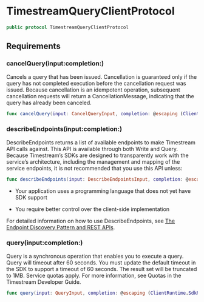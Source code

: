 # TimestreamQueryClientProtocol

``` swift
public protocol TimestreamQueryClientProtocol 
```

## Requirements

### cancelQuery(input:completion:)

Cancels a query that has been issued. Cancellation is guaranteed only if the query has not completed execution before the cancellation request was issued. Because cancellation is an idempotent operation, subsequent cancellation requests will return a CancellationMessage, indicating that the query has already been canceled.

``` swift
func cancelQuery(input: CancelQueryInput, completion: @escaping (ClientRuntime.SdkResult<CancelQueryOutputResponse, CancelQueryOutputError>) -> Void)
```

### describeEndpoints(input:completion:)

DescribeEndpoints returns a list of available endpoints to make Timestream API calls against. This API is available through both Write and Query. Because Timestream’s SDKs are designed to transparently work with the service’s architecture, including the management and mapping of the service endpoints, it is not recommended that you use this API unless:

``` swift
func describeEndpoints(input: DescribeEndpointsInput, completion: @escaping (ClientRuntime.SdkResult<DescribeEndpointsOutputResponse, DescribeEndpointsOutputError>) -> Void)
```

  - Your application uses a programming language that does not yet have SDK support

  - You require better control over the client-side implementation

For detailed information on how to use DescribeEndpoints, see [The Endpoint Discovery Pattern and REST APIs](https://docs.aws.amazon.com/timestream/latest/developerguide/Using-API.endpoint-discovery.html).

### query(input:completion:)

Query is a synchronous operation that enables you to execute a query. Query will timeout after 60 seconds. You must update the default timeout in the SDK to support a timeout of 60 seconds. The result set will be truncated to 1MB. Service quotas apply. For more information, see Quotas in the Timestream Developer Guide.

``` swift
func query(input: QueryInput, completion: @escaping (ClientRuntime.SdkResult<QueryOutputResponse, QueryOutputError>) -> Void)
```
